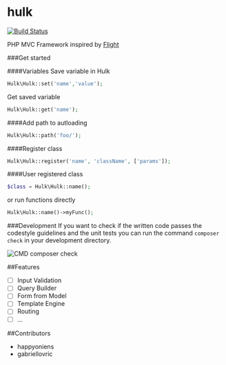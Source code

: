 # hulk

[![Build Status](https://travis-ci.org/happyoniens/hulk.svg?branch=master)](https://travis-ci.org/happyoniens/hulk)

PHP MVC Framework inspired by [Flight](https://github.com/mikecao/flight)

###Get started

####Variables
Save variable in Hulk
```php
Hulk\Hulk::set('name','value');
```
Get saved variable
```php
Hulk\Hulk::get('name');
```

####Add path to autloading
```php
Hulk\Hulk::path('foo/');
```
####Register class
```php
Hulk\Hulk::register('name', 'className', ['params']);
```
####User registered class
```php
$class = Hulk\Hulk::name();
```
or run functions directly
```php
Hulk\Hulk::name()->myFunc();
```

###Development
If you want to check if the written code passes the codestyle guidelines and the unit tests you can run the command ```composer check``` in your development directory.

![CMD composer check](https://raw.githubusercontent.com/happyoniens/hulk/readme/images/CMD_composer_check.PNG)

##Features
- [ ] Input Validation
- [ ] Query Builder
- [ ] Form from Model
- [ ] Template Engine
- [ ] Routing
- [ ] ...

##Contributors
- happyoniens
- gabriellovric
